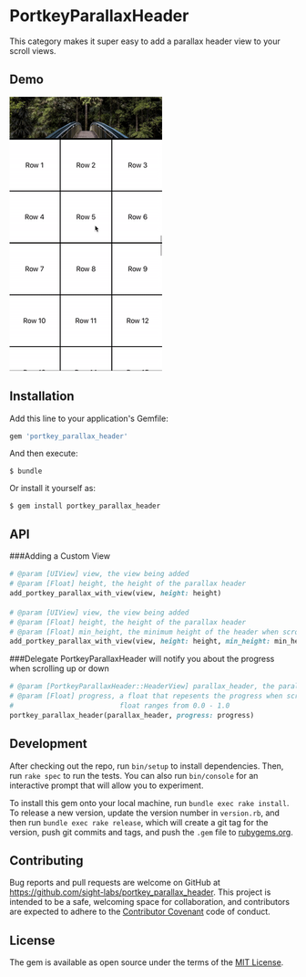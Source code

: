 # PortkeyParallaxHeader

This category makes it super easy to add a parallax header view to your scroll views.

## Demo
![Alt Text](https://github.com/sight-labs/portkey_parallax_header/raw/master/example.gif)

## Installation

Add this line to your application's Gemfile:

```ruby
gem 'portkey_parallax_header'
```

And then execute:

    $ bundle

Or install it yourself as:

    $ gem install portkey_parallax_header

## API
###Adding a Custom View
```ruby
# @param [UIView] view, the view being added
# @param [Float] height, the height of the parallax header
add_portkey_parallax_with_view(view, height: height)

# @param [UIView] view, the view being added
# @param [Float] height, the height of the parallax header
# @param [Float] min_height, the minimum height of the header when scrolling up
add_portkey_parallax_with_view(view, height: height, min_height: min_height)
```

###Delegate
PortkeyParallaxHeader will notify you about the progress when scrolling up or down
```ruby
# @param [PortkeyParallaxHeader::HeaderView] parallax_header, the parallax header
# @param [Float] progress, a float that repesents the progress when scrolling up or down,
#                          float ranges from 0.0 - 1.0
portkey_parallax_header(parallax_header, progress: progress)
```

## Development

After checking out the repo, run `bin/setup` to install dependencies. Then, run `rake spec` to run the tests. You can also run `bin/console` for an interactive prompt that will allow you to experiment.

To install this gem onto your local machine, run `bundle exec rake install`. To release a new version, update the version number in `version.rb`, and then run `bundle exec rake release`, which will create a git tag for the version, push git commits and tags, and push the `.gem` file to [rubygems.org](https://rubygems.org).

## Contributing

Bug reports and pull requests are welcome on GitHub at https://github.com/sight-labs/portkey_parallax_header. This project is intended to be a safe, welcoming space for collaboration, and contributors are expected to adhere to the [Contributor Covenant](http://contributor-covenant.org) code of conduct.


## License

The gem is available as open source under the terms of the [MIT License](http://opensource.org/licenses/MIT).
